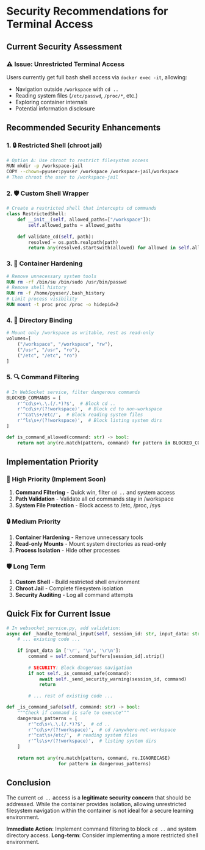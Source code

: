 # Security Recommendations for Terminal Access

## Current Security Assessment

### ⚠️ Issue: Unrestricted Terminal Access
Users currently get full bash shell access via `docker exec -it`, allowing:
- Navigation outside `/workspace` with `cd ..`
- Reading system files (`/etc/passwd`, `/proc/*`, etc.)
- Exploring container internals
- Potential information disclosure

## Recommended Security Enhancements

### 1. 🔒 Restricted Shell (chroot jail)
```bash
# Option A: Use chroot to restrict filesystem access
RUN mkdir -p /workspace-jail
COPY --chown=pyuser:pyuser /workspace /workspace-jail/workspace
# Then chroot the user to /workspace-jail
```

### 2. 🛡️ Custom Shell Wrapper
```python
# Create a restricted shell that intercepts cd commands
class RestrictedShell:
    def __init__(self, allowed_paths=["/workspace"]):
        self.allowed_paths = allowed_paths
    
    def validate_cd(self, path):
        resolved = os.path.realpath(path)
        return any(resolved.startswith(allowed) for allowed in self.allowed_paths)
```

### 3. 🔐 Container Hardening
```dockerfile
# Remove unnecessary system tools
RUN rm -rf /bin/su /bin/sudo /usr/bin/passwd
# Remove shell history
RUN rm -f /home/pyuser/.bash_history
# Limit process visibility
RUN mount -t proc proc /proc -o hidepid=2
```

### 4. 🚧 Directory Binding
```python
# Mount only /workspace as writable, rest as read-only
volumes=[
    ("/workspace", "/workspace", "rw"),
    ("/usr", "/usr", "ro"),
    ("/etc", "/etc", "ro")
]
```

### 5. 🔍 Command Filtering
```python
# In WebSocket service, filter dangerous commands
BLOCKED_COMMANDS = [
    r'^cd\s+\.\.(/.*)?$',  # Block cd .. 
    r'^cd\s+/(?!workspace)',  # Block cd to non-workspace
    r'^cat\s+/etc/',  # Block reading system files
    r'^ls\s+/(?!workspace)',  # Block listing system dirs
]

def is_command_allowed(command: str) -> bool:
    return not any(re.match(pattern, command) for pattern in BLOCKED_COMMANDS)
```

## Implementation Priority

### 🚨 High Priority (Implement Soon)
1. **Command Filtering** - Quick win, filter `cd ..` and system access
2. **Path Validation** - Validate all cd commands stay in /workspace
3. **System File Protection** - Block access to /etc, /proc, /sys

### 🔒 Medium Priority  
1. **Container Hardening** - Remove unnecessary tools
2. **Read-only Mounts** - Mount system directories as read-only
3. **Process Isolation** - Hide other processes

### 🛡️ Long Term
1. **Custom Shell** - Build restricted shell environment
2. **Chroot Jail** - Complete filesystem isolation
3. **Security Auditing** - Log all command attempts

## Quick Fix for Current Issue

```python
# In websocket_service.py, add validation:
async def _handle_terminal_input(self, session_id: str, input_data: str):
    # ... existing code ...
    
    if input_data in ['\r', '\n', '\r\n']:
        command = self.command_buffers[session_id].strip()
        
        # SECURITY: Block dangerous navigation
        if not self._is_command_safe(command):
            await self._send_security_warning(session_id, command)
            return
            
        # ... rest of existing code ...

def _is_command_safe(self, command: str) -> bool:
    """Check if command is safe to execute"""
    dangerous_patterns = [
        r'^cd\s+\.\.(/.*)?$',  # cd ..
        r'^cd\s+/(?!workspace)',  # cd /anywhere-not-workspace
        r'^cat\s+/etc/',  # reading system files
        r'^ls\s+/(?!workspace)',  # listing system dirs
    ]
    
    return not any(re.match(pattern, command, re.IGNORECASE) 
                   for pattern in dangerous_patterns)
```

## Conclusion

The current `cd ..` access is a **legitimate security concern** that should be addressed. While the container provides isolation, allowing unrestricted filesystem navigation within the container is not ideal for a secure learning environment.

**Immediate Action**: Implement command filtering to block `cd ..` and system directory access.
**Long-term**: Consider implementing a more restricted shell environment.